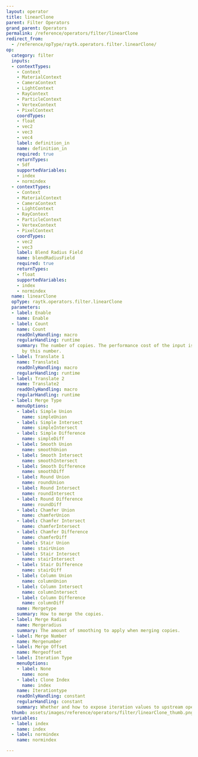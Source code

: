 ```yaml
---
layout: operator
title: linearClone
parent: Filter Operators
grand_parent: Operators
permalink: /reference/operators/filter/linearClone
redirect_from:
  - /reference/opType/raytk.operators.filter.linearClone/
op:
  category: filter
  inputs:
  - contextTypes:
    - Context
    - MaterialContext
    - CameraContext
    - LightContext
    - RayContext
    - ParticleContext
    - VertexContext
    - PixelContext
    coordTypes:
    - float
    - vec2
    - vec3
    - vec4
    label: definition_in
    name: definition_in
    required: true
    returnTypes:
    - Sdf
    supportedVariables:
    - index
    - normindex
  - contextTypes:
    - Context
    - MaterialContext
    - CameraContext
    - LightContext
    - RayContext
    - ParticleContext
    - VertexContext
    - PixelContext
    coordTypes:
    - vec2
    - vec3
    label: Blend Radius Field
    name: blendRadiusField
    required: true
    returnTypes:
    - float
    supportedVariables:
    - index
    - normindex
  name: linearClone
  opType: raytk.operators.filter.linearClone
  parameters:
  - label: Enable
    name: Enable
  - label: Count
    name: Count
    readOnlyHandling: macro
    regularHandling: runtime
    summary: The number of copies. The performance cost of the input is multiplied
      by this number.
  - label: Translate 1
    name: Translate1
    readOnlyHandling: macro
    regularHandling: runtime
  - label: Translate 2
    name: Translate2
    readOnlyHandling: macro
    regularHandling: runtime
  - label: Merge Type
    menuOptions:
    - label: Simple Union
      name: simpleUnion
    - label: Simple Intersect
      name: simpleIntersect
    - label: Simple Difference
      name: simpleDiff
    - label: Smooth Union
      name: smoothUnion
    - label: Smooth Intersect
      name: smoothIntersect
    - label: Smooth Difference
      name: smoothDiff
    - label: Round Union
      name: roundUnion
    - label: Round Intersect
      name: roundIntersect
    - label: Round Difference
      name: roundDiff
    - label: Chamfer Union
      name: chamferUnion
    - label: Chamfer Intersect
      name: chamferIntersect
    - label: Chamfer Difference
      name: chamferDiff
    - label: Stair Union
      name: stairUnion
    - label: Stair Intersect
      name: stairIntersect
    - label: Stair Difference
      name: stairDiff
    - label: Column Union
      name: columnUnion
    - label: Column Intersect
      name: columnIntersect
    - label: Column Difference
      name: columnDiff
    name: Mergetype
    summary: How to merge the copies.
  - label: Merge Radius
    name: Mergeradius
    summary: The amount of smoothing to apply when merging copies.
  - label: Merge Number
    name: Mergenumber
  - label: Merge Offset
    name: Mergeoffset
  - label: Iteration Type
    menuOptions:
    - label: None
      name: none
    - label: Clone Index
      name: index
    name: Iterationtype
    readOnlyHandling: constant
    regularHandling: constant
    summary: Whether and how to expose iteration values to upstream operators.
  thumb: assets/images/reference/operators/filter/linearClone_thumb.png
  variables:
  - label: index
    name: index
  - label: normindex
    name: normindex

---
```

